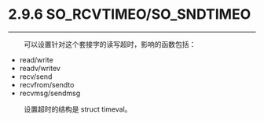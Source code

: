 # 2.9.6 SO_RCVTIMEO/SO_SNDTIMEO
***

&emsp;&emsp;
可以设置针对这个套接字的读写超时，影响的函数包括：

+ read/write
+ readv/writev
+ recv/send
+ recvfrom/sendto
+ recvmsg/sendmsg

&emsp;&emsp;
设置超时的结构是 struct timeval。